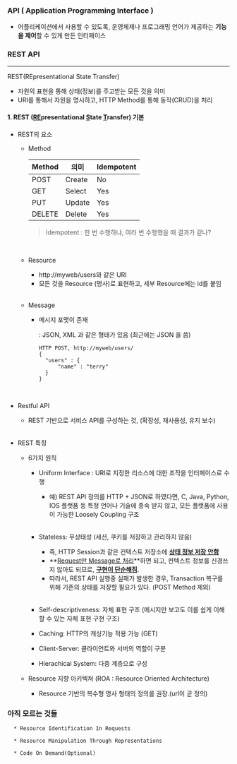 ### API ( Application Programming Interface )

- 어플리케이션에서 사용할 수 있도록, 운영체제나 프로그래밍 언어가 제공하는 **기능을 제어**할 수 있게 만든 인터페이스

### REST API

---

REST(REpresentational State Transfer)

- 자원의 표현을 통해 상태(정보)를 주고받는 모든 것을 의미
- URI를 통해서 자원을 명시하고, HTTP Method를 통해 동작(CRUD)을 처리

#### 1. REST (<u>RE</u>presentational <u>S</u>tate <u>T</u>ransfer) 기본

- REST의 요소

  - Method

    | Method | 의미   | Idempotent |
    | ------ | ------ | ---------- |
    | POST   | Create | No         |
    | GET    | Select | Yes        |
    | PUT    | Update | Yes        |
    | DELETE | Delete | Yes        |

    > Idempotent : 한 번 수행하냐, 여러 번 수행했을 때 결과가 같나?

    <br>

  - Resource

    - http://myweb/users와 같은 URI
    - 모든 것을 Resource (명사)로 표현하고, 세부 Resource에는 id를 붙임

    <br>

  - Message

    - 메시지 포맷이 존재

      : JSON, XML 과 같은 형태가 있음 (최근에는 JSON 을 씀)

      ```text
      HTTP POST, http://myweb/users/
      {
      	"users" : {
      		"name" : "terry"
      	}
      }
      ```

    <br>

* Restful API

  - REST 기반으로 서비스 API를 구성하는 것, (확장성, 재사용성, 유지 보수) <br><br>

* REST 특징

  - 6가지 원칙

    - Uniform Interface : URI로 지정한 리소스에 대한 조작을 인터페이스로 수행

      - 예) REST API 정의를 HTTP + JSON로 하였다면, C, Java, Python, IOS 플랫폼 등 특정 언어나 기술에 종속 받지 않고, 모든 플랫폼에 사용이 가능한 Loosely Coupling 구조 <br><br>

    - Stateless: 무상태성 (세션, 쿠키를 저장하고 관리하지 않음)

      - 즉, HTTP Session과 같은 컨텍스트 저장소에 **<u>상태 정보 저장 안함</u>**
      - **<u>Request만 Message로 처리</u>**하면 되고, 컨텍스트 정보를 신경쓰지 않아도 되므로, **<u>구현이 단순해짐</u>**.
      - 따라서, REST API 실행중 실패가 발생한 경우, Transaction 복구를 위해 기존의 상태를 저장할 필요가 있다. (POST Method 제외)<br><br>

    - Self-descriptiveness: 자체 표현 구조 (메시지만 보고도 이를 쉽게 이해할 수 있는 자체 표현 구현 구조)
    - Caching: HTTP의 캐싱기능 적용 가능 (GET)
    - Client-Server: 클라이언트와 서버의 역할이 구분
    - Hierachical System: 다중 계층으로 구성

  - Resource 지향 아키텍쳐 (ROA : Resource Oriented Architecture)

    - Resource 기반의 복수형 명사 형태의 정의를 권장.(url이 곧 정의)

### 아직 모르는 것들

      * Resource Identification In Requests

      * Resource Manipulation Through Representations

      * Code On Demand(Optional)
